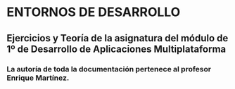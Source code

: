 # ENTORNOS DE DESARROLLO
## Ejercicios y Teoría de la asignatura del módulo de 1º de Desarrollo de Aplicaciones Multiplataforma 
### La autoría de toda la documentación pertenece al profesor Enrique Martínez.